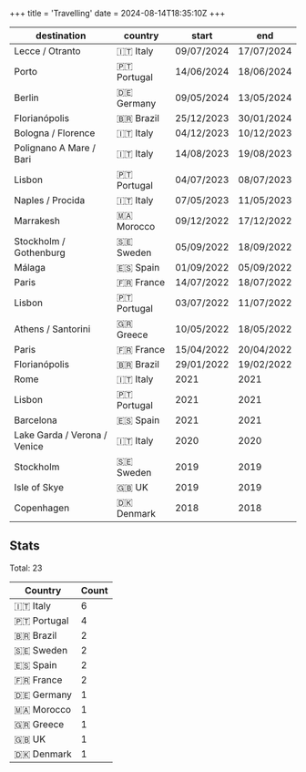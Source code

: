 +++
title = 'Travelling'
date = 2024-08-14T18:35:10Z
+++

| destination | country | start | end |
| --- | --- | --- | --- |
| Lecce / Otranto | 🇮🇹 Italy | 09/07/2024 | 17/07/2024 |
| Porto | 🇵🇹 Portugal | 14/06/2024 | 18/06/2024 |
| Berlin | 🇩🇪 Germany | 09/05/2024 | 13/05/2024 |
| Florianópolis | 🇧🇷 Brazil | 25/12/2023 | 30/01/2024 |
| Bologna / Florence | 🇮🇹 Italy | 04/12/2023 | 10/12/2023 |
| Polignano A Mare / Bari | 🇮🇹 Italy | 14/08/2023 | 19/08/2023 |
| Lisbon | 🇵🇹 Portugal | 04/07/2023 | 08/07/2023 |
| Naples / Procida | 🇮🇹 Italy | 07/05/2023 | 11/05/2023 |
| Marrakesh | 🇲🇦 Morocco | 09/12/2022 | 17/12/2022 |
| Stockholm / Gothenburg | 🇸🇪 Sweden | 05/09/2022 | 18/09/2022 |
| Málaga | 🇪🇸 Spain | 01/09/2022 | 05/09/2022 |
| Paris | 🇫🇷 France | 14/07/2022 | 18/07/2022 |
| Lisbon | 🇵🇹 Portugal | 03/07/2022 | 11/07/2022 |
| Athens / Santorini | 🇬🇷 Greece | 10/05/2022 | 18/05/2022 |
| Paris | 🇫🇷 France | 15/04/2022 | 20/04/2022 |
| Florianópolis | 🇧🇷 Brazil | 29/01/2022 | 19/02/2022 |
| Rome | 🇮🇹 Italy | 2021 | 2021 |
| Lisbon | 🇵🇹 Portugal | 2021 | 2021 |
| Barcelona | 🇪🇸 Spain | 2021 | 2021 |
| Lake Garda / Verona / Venice | 🇮🇹 Italy | 2020 | 2020 |
| Stockholm | 🇸🇪 Sweden | 2019 | 2019 |
| Isle of Skye | 🇬🇧 UK | 2019 | 2019 |
| Copenhagen | 🇩🇰 Denmark | 2018 | 2018 |

## Stats

Total: 23

| Country | Count |
|---------|-------|
| 🇮🇹 Italy | 6 |
| 🇵🇹 Portugal | 4 |
| 🇧🇷 Brazil | 2 |
| 🇸🇪 Sweden | 2 |
| 🇪🇸 Spain | 2 |
| 🇫🇷 France | 2 |
| 🇩🇪 Germany | 1 |
| 🇲🇦 Morocco | 1 |
| 🇬🇷 Greece | 1 |
| 🇬🇧 UK | 1 |
| 🇩🇰 Denmark | 1 |
